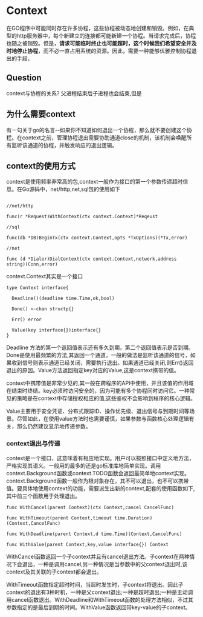 # Context

在GO程序中可能同时存在许多协程，这些协程被动态地创建和销毁。例如，在典型的http服务器中，每个新建立的连接都可能新建一个协程。当请求完成后，协程也随之被销毁。但是，**请求可能临时终止也可能超时，这个时候我们希望安全并及时地停止协程**，而不必一直占用系统的资源。因此，需要一种能够优雅控制协程退出的手段，

## Question

context与协程的关系?
父进程结束后子进程也会结束,但是

## 为什么需要context

有一句关于go的名言--如果你不知道如何退出一个协程，那么就不要创建这个协程。在context之前，管理协程退出需要协助通道close的机制，该机制会唤醒所有监听该通道的协程，并触发响应的退出逻辑。


## context的使用方式

context是使用频率非常高的包,context一般作为接口的第一个参数传递超时信息。在Go源码中，net/http,net,sql包的使用如下

```
 
//net/http

func(r *Request)WithContext(ctx context.Context)*Reqeust

//sql

func(db *DB)BeginTx(ctx context.Context,opts *TxOptions)(*Tx,error)

//net

func (d *Dialer)DialContext(ctx context.Context,network,address string)(Conn,error) 

```

context.Context其实是一个接口

```
type Context interface{

  Deadline()(deadline time.Time,ok,bool)

  Done() <-chan structp{}

  Err() error

  Value(key interface{})interface{}
}

```

Deadline 方法的第一个返回值表示还有多久到期，第二个返回值表示是否到期。Done是使用最频繁的方法,其返回一个通道，一般的做法是监听该通道的信号，如果收到信号则表示通道已经关闭，需要执行退出。如果通道已经关闭,则Err()返回退出的原因。Value方法返回指定key对应的Value,这是context携带的值。

context中携带值是非常少见的,其一般在跨程序的API中使用，并且该值的作用域在结束时终结。key必须时访问安全的，因为可能有多个协程同时访问它。一种常见的策略是在context中存储授权相应的值,这些鉴权不会影响到程序的核心逻辑。

Value主要用于安全凭证、分布式跟踪ID、操作优先级、退出信号与到期时间等场景。尽管如此，在使用value方法时也需要谨慎，如果参数与函数核心处理逻辑有关，那么仍然建议显示地传递参数。

### context退出与传递

context是一个接口，这意味着有相应地实现。用户可以按照接口中定义地方法，严格实现其语义。一般用的最多的还是go标准库地简单实现。调用context.Background函数或context.TODO函数会返回最简单地context实现。context.Background函数一般作为根对象存在，其不可以退出，也不可以携带值。要具体地使用context的功能，需要派生出新的context,配套的使用函数如下,其中前三个函数用于处理退出。

```
func WithCancel(parent Context)(ctx Context,cancel CancelFunc)

func WithTimeout(parent Context,timeout time.Duration)(Context,CancelFunc)

func WithDeadline(parent Context,d time.Time)(Context,CancelFunc)

func WithValue(parent Context,key,value interface{}) Context

```


WithCancel函数返回一个子context并且有cancel退出方法。子context在两种情况下会退出，一种是调用cancel,另一种情况是当参数中的父context退出时,该context及其关联的子context都会退出。

WithTimeout函数指定超时时间，当超时发生时，子context将退出。因此子context的退出有3种时机，一种是父context退出;一种是超时退出;一种是主动调用cancel函数退出。WithDeadline和WithTimeout函数的处理方法相似，不过其参数指定的是最后到期的时间。WithValue函数返回带key-value的子context。
